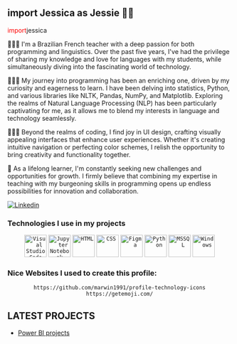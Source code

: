 ## import Jessica as Jessie 👧🏾
<span style="color:red">
import</span>jessica


👩🏾‍🏫 I'm a Brazilian French teacher with a deep passion for both programming and linguistics. Over the past five years, I've had the privilege of sharing my knowledge and love for languages with my students, while simultaneously diving into the fascinating world of technology.

👩🏾‍💻 My journey into programming has been an enriching one, driven by my curiosity and eagerness to learn. I have been delving into statistics, Python, and various libraries like NLTK, Pandas, NumPy, and Matplotlib. Exploring the realms of Natural Language Processing (NLP) has been particularly captivating for me, as it allows me to blend my interests in language and technology seamlessly.

🤹🏾‍♂️ Beyond the realms of coding, I find joy in UI design, crafting visually appealing interfaces that enhance user experiences. Whether it's creating intuitive navigation or perfecting color schemes, I relish the opportunity to bring creativity and functionality together.

🎲 As a lifelong learner, I'm constantly seeking new challenges and opportunities for growth. I firmly believe that combining my expertise in teaching with my burgeoning skills in programming opens up endless possibilities for innovation and collaboration.


[![Linkedin](https://img.shields.io/badge/LinkedIn-0077B5?style=for-the-badge&logo=linkedin&logoColor=white)](linkedin.com/in/jéssica-garcia-b41854170)


### Technologies I use in my projects


<div align="center">
	<code><img width="50" src="https://user-images.githubusercontent.com/25181517/192108891-d86b6220-e232-423a-bf5f-90903e6887c3.png" alt="Visual Studio Code" title="Visual Studio Code"/></code>
	<code><img width="50" src="https://user-images.githubusercontent.com/25181517/183914128-3fc88b4a-4ac1-40e6-9443-9a30182379b7.png" alt="Jupyter Notebook" title="Jupyter Notebook"/></code>
	<code><img width="50" src="https://user-images.githubusercontent.com/25181517/192158954-f88b5814-d510-4564-b285-dff7d6400dad.png" alt="HTML" title="HTML"/></code>
	<code><img width="50" src="https://user-images.githubusercontent.com/25181517/183898674-75a4a1b1-f960-4ea9-abcb-637170a00a75.png" alt="CSS" title="CSS"/></code>
	<code><img width="50" src="https://user-images.githubusercontent.com/25181517/189715289-df3ee512-6eca-463f-a0f4-c10d94a06b2f.png" alt="Figma" title="Figma"/></code>
	<code><img width="50" src="https://user-images.githubusercontent.com/25181517/183423507-c056a6f9-1ba8-4312-a350-19bcbc5a8697.png" alt="Python" title="Python"/></code>
	<code><img width="50" src="https://github.com/marwin1991/profile-technology-icons/assets/19180175/3b371807-db7c-45b4-8720-c0cfc901680a" alt="MSSQL" title="MSSQL"/></code>
	<code><img width="50" src="https://user-images.githubusercontent.com/25181517/186884150-05e9ff6d-340e-4802-9533-2c3f02363ee3.png" alt="Windows" title="Windows"/></code>
</div>


### Nice Websites I used to create this profile:
<div align="center">
	<code>https://github.com/marwin1991/profile-technology-icons</code>
	<code>https://getemoji.com/</code>


</div>



## LATEST PROJECTS
- [Power BI projects](https://github.com/Garcia-Jess/Power-BI-projects)




